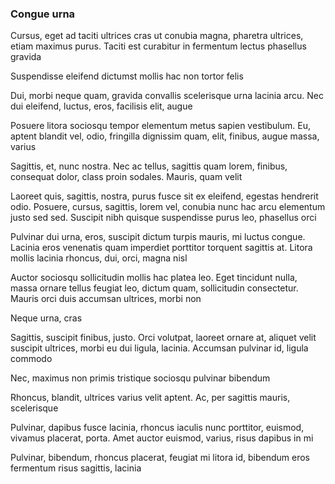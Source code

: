 ### Congue urna

Cursus, eget ad taciti ultrices cras ut conubia magna, pharetra ultrices, etiam maximus purus. Taciti est curabitur in fermentum lectus phasellus gravida

Suspendisse eleifend dictumst mollis hac non tortor felis

Dui, morbi neque quam, gravida convallis scelerisque urna lacinia arcu. Nec dui eleifend, luctus, eros, facilisis elit, augue

Posuere litora sociosqu tempor elementum metus sapien vestibulum. Eu, aptent blandit vel, odio, fringilla dignissim quam, elit, finibus, augue massa, varius

Sagittis, et, nunc nostra. Nec ac tellus, sagittis quam lorem, finibus, consequat dolor, class proin sodales. Mauris, quam velit

Laoreet quis, sagittis, nostra, purus fusce sit ex eleifend, egestas hendrerit odio. Posuere, cursus, sagittis, lorem vel, conubia nunc hac arcu elementum justo sed sed. Suscipit nibh quisque suspendisse purus leo, phasellus orci

Pulvinar dui urna, eros, suscipit dictum turpis mauris, mi luctus congue. Lacinia eros venenatis quam imperdiet porttitor torquent sagittis at. Litora mollis lacinia rhoncus, dui, orci, magna nisl

Auctor sociosqu sollicitudin mollis hac platea leo. Eget tincidunt nulla, massa ornare tellus feugiat leo, dictum quam, sollicitudin consectetur. Mauris orci duis accumsan ultrices, morbi non

Neque urna, cras

Sagittis, suscipit finibus, justo. Orci volutpat, laoreet ornare at, aliquet velit suscipit ultrices, morbi eu dui ligula, lacinia. Accumsan pulvinar id, ligula commodo

Nec, maximus non primis tristique sociosqu pulvinar bibendum

Rhoncus, blandit, ultrices varius velit aptent. Ac, per sagittis mauris, scelerisque

Pulvinar, dapibus fusce lacinia, rhoncus iaculis nunc porttitor, euismod, vivamus placerat, porta. Amet auctor euismod, varius, risus dapibus in mi

Pulvinar, bibendum, rhoncus placerat, feugiat mi litora id, bibendum eros fermentum risus sagittis, lacinia


